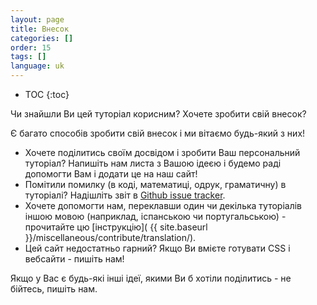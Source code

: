 ```yaml
---
layout: page
title: Внесок
categories: []
order: 15
tags: []
language: uk
---
```


* TOC
{:toc}

Чи знайшли Ви цей туторіал корисним? Хочете зробити свій внесок?

Є багато способів зробити свій внесок і ми вітаємо будь-який з них!

* Хочете поділитись своїм досвідом і зробити Ваш персональний туторіал? Напишіть нам листа з Вашою ідеєю і будемо раді допомогти Вам і додати це на наш сайт!
* Помітили помилку (в коді, математиці, одрук, граматичну) в туторіалі? Надішліть звіт в [Github issue tracker](https://github.com/opengl-tutorials/ogl).
* Хочете допомогти нам, переклавши один чи декілька туторіалів іншою мовою (наприклад, іспанською чи португальською) - прочитайте цю [інструкцію]( {{ site.baseurl }}/miscellaneous/contribute/translation/).
* Цей сайт недостатньо гарний? Якщо Ви вмієте готувати CSS і вебсайти - пишіть нам!

Якщо у Вас є будь-які інші ідеї, якими Ви б хотіли поділитись - не бійтесь, пишіть нам.
